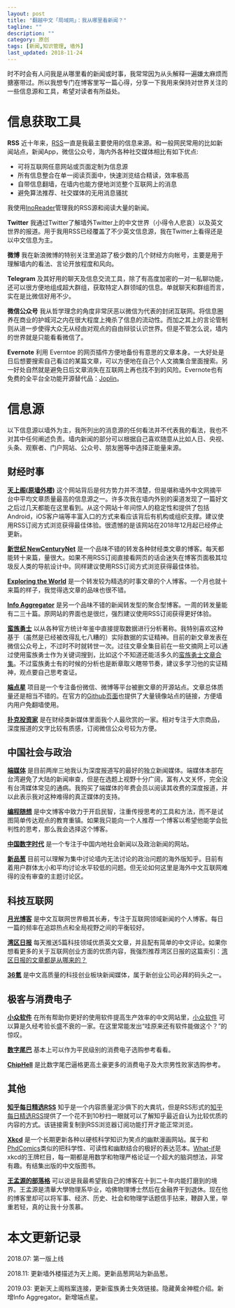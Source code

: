 ```yaml
---
layout: post
title: "翻越中文「局域网」：我从哪里看新闻？"
tagline: ""
description: ""
category: 原创
tags: [新闻,知识管理, 墙外]
last_updated: 2018-11-24
---
```


时不时会有人问我是从哪里看的新闻或时事，我常常因为从头解释一遍嫌太麻烦而搪塞带过。所以我想专门在博客里写一篇心得，分享一下我用来保持对世界关注的一些信息源和工具，希望对读者有所益处。

# 信息获取工具

**RSS**
近十年来，[RSS](https://zh.wikipedia.org/wiki/RSS)一直是我最主要使用的信息来源。和一般网民常用的比如新闻站点，新闻App，微信公众号，海内外各种社交媒体相比有如下优点:
- 可将互联网任意网站或页面定制为信息源
- 所有信息整合在单一阅读页面中，快速浏览结合精读，效率极高
- 自带信息翻墙，在墙内也能方便地浏览整个互联网上的消息
- 避免算法推荐、社交媒体的无用消息骚扰

我使用[InoReader](https://www.inoreader.com/)管理我的RSS源和阅读大量的新闻。

**Twitter**  我通过Twitter了解墙外Twitter上的中文世界（小得令人悲哀）以及英文世界的报道。用于我用RSS已经覆盖了不少英文信息源，我在Twitter上看得还是以中文信息为主。

**微博** 我在新浪微博的特别关注里追踪了极少数的几个财经方向帐号，主要是用于理解墙内的看法、言论开放程度和风向。

**Telegram** 及其好用的聊天及信息交流工具，除了有高度加密的一对一私聊功能，还可以很方便地组成超大群组，获取特定人群领域的信息。单就聊天和群组而言，实在是比微信好用不少。

**微信公众号** 我从哲学理念的角度非常厌恶以微信为代表的封闭互联网。将信息圈养在商业的护城河之内在很大程度上掩杀了信息的流动性。而加之其上的言论管制则从进一步使得大众无从经由对观点的自由辩驳认识世界。但是不管怎么说，墙内的世界就是只能看看微信了。

**Evernote** 利用 Everntoe 的网页插件方便地备份有意思的文章本身。一大好处是日后想要搜索自己看过的某篇文章，可以方便地在自己个人文摘集合里面搜索。另一好处自然就是避免日后文章消失在互联网上再也找不到的风险。Evernote也有免费的全平台全功能开源替代品：[Joplin](https://github.com/laurent22/joplin)。


# 信息源

以下信息源以墙外为主，我所列出的消息源的任何看法并不代表我的看法，我也不对其中任何阐述负责。墙内新闻的部分可以根据自己喜欢随意从比如人日、央视、头条、观察者、门户网站、公众号、朋友圈等中选择正能量来源。

## 财经时事

**[天上阁(原墙外楼)](https://s3.amazonaws.com/letscorp-archive/index.html)** 这个网站背后是何方势力并不清楚，但是堪称墙外中文网摘平台中平均文章质量最高的信息源之一。许多次我在墙内外别的渠道发现了一篇好文之后过几天都能在这里看到。从这个网站十年间惊人的稳定性和提供了包括Android，iOS客户端等丰富入口的方式来看应该背后有机构或组织支撑。建议使用RSS订阅方式浏览获得最佳体验。很遗憾的是该网站在2018年12月起已经停止更新。

**[新世纪 NewCenturyNet](http://2newcenturynet.blogspot.com/)** 是一个品味不错的转发各种财经类文章的博客。每天都能转十来篇，量很大。如果不用RSS订阅直接看网页的话会迷失在博客页面极其垃圾反人类的导航设计中。同样建议使用RSS订阅方式浏览获得最佳体验。

**[Exploring the World](https://yanziyang.wordpress.com/)**  是一个转发较为精选的时事文章的个人博客。一个月也就十来篇的样子，我觉得选文章的品味也很不错。

**[Info Aggregator](https://newsabeta.blogspot.com/)** 是另一个品味不错的新闻转发型的聚合型博客。一周的转发量能有二三十篇。原网站的界面也是很烂，强烈建议使用RSS订阅获得更好体验。

**[蛮族勇士](https://www.wellhawk.com/tag/manzuyongshi)** 以从各种官方统计年鉴中直接提取数据进行分析著称。我特别喜欢这种基于（虽然是已经被改得乱七八糟的）实际数据的实证精神。目前的新文章发表在微信公众号上，不过时不时就转世一次。过往文章全集目前在一些文摘网上可以通过使用蛮族勇士作为关键词搜到，比如这个不知道还能活多久的[蛮族勇士文章合集](https://www.wellhawk.com/tag/manzuyongshi)。不过蛮族勇士有的时候的分析也是断章取义瞎带节奏，建议多学习他的实证精神，观点要自己思考查证。

**[端点星](https://seawolfmao.github.io/Terminus/)** 项目是一个专注备份微信、微博等平台被删文章的开源站点。文章总体质量还是相当不错的。在官方的[Github页面](https://github.com/Terminus2049/Terminus2049.github.io)也提供了大量镜像站点的链接，方便墙内用户免翻墙使用。

**[扑克投资家](http://www.puoke.com/sns/index.php)** 是在财经类新媒体里面我个人最欣赏的一家。相对专注于大宗商品，深度报道的文字比较有质感，订阅微信公众号较为方便。

<!-- [黄金神棍](https://twitter.com/jiben97559755) 是一个早年间活跃于天涯的一个唱衰中国经济长期走向的ID，对时事评论相当深刻。然而近年来随着中国经济整体下行，内政外交经贸局面一步步走向他当年预言的局面，让许多看客认为他写的还是有几分道理。我个人认为他早年写的[“神棍说”系列](http://blog.sina.com.cn/s/blog_3c82e7a60102wg84.html)和[盆地理论](https://twitter.com/jiben97559755/status/984045401178296320)值得看一下以了解他的观点。 -->

## 中国社会与政治

**[端媒体](https://theinitium.com/)** 是目前两岸三地我认为深度报道写的最好的独立新闻媒体。端媒体本部在台湾避免了大陆的新闻审查，但是在选题上视野十分广阔，富有人文关怀，完全没有台湾媒体常见的通病。我购买了端媒体的年费会员以阅读其收费的深度报道，并以此表示我对这种难得的真正媒体的支持。

**[编程随想](https://program-think.blogspot.com/)** 是中文博客中致力于开启民智，注重传授思考的工具和方法，而不是试图简单传达观点的教育重镇。如果我只能向一个人推荐一个博客以希望他能学会批判性的思考，那么我会选择这个博客。

**[中国数字时代](https://chinadigitaltimes.net/chinese/)** 是一个专注于中国内地社会新闻以及政治新闻的网站。

**[新品葱](https://pincong.rocks/)** 目前可以理解为集中讨论墙内无法讨论的政治问题的海外版知乎。目前有着用户群体太小和平均讨论水平较低的问题。但无论如何这里是海外中文互联网难得的没有审查的主题讨论区。

## 科技互联网

**[月光博客](http://www.williamlong.info/)** 是中文互联网世界极其长寿，专注于互联网领域新闻的个人博客。每日一篇的频率在追踪热点和全局视野之间的平衡较好。

**[湾区日报](https://wanqu.co/)** 每天推送5篇科技领域优质英文文章，并且配有简单的中文评论。如果你想看更多的关于互联网创业方面的优质内容，我强烈推荐湾区日报的这篇索引：[湾区日报的文章都是从哪来的？](https://wanqu.co/b/42/2016-04-04-source-of-good-articles.html/?s=/blog)

**[36氪](http://36kr.com/)** 是中文高质量的科技创业板块新闻媒体，属于新创业公司必拜的码头之一。

## 极客与消费电子

**[小众软件](https://www.appinn.com/)**
在所有帮助你更好的使用软件提高生产效率的中文网站里，[小众软件](https://www.appinn.com/) 可以算是久经考验长盛不衰的一家。在这里常能发出“哇原来还有软件能做这个？”的惊叹。

**[数字尾巴](http://www.dgtle.com/)**  基本上可以作为平民级别的消费电子选购参考看看。

**[ChipHell](https://www.chiphell.com/)**  是比数字尾巴逼格更高土豪更多的消费电子及大宗男性败家选购参考。

## 其他

**[知乎每日精选RSS](https://www.zhihu.com/rss)** 知乎是一个内容质量泥沙俱下的大粪坑，但是RSS形式的[知乎每日精选RSS](https://www.zhihu.com/rss)提供了一个花不到10秒扫一眼就可以了解知乎最近自认为比较优质的内容的方式。该链接需复制到RSS浏览器订阅功能打开才能正常浏览。

**[Xkcd](https://xkcd.com/)** 是一个长期更新各种以硬核科学知识为笑点的幽默漫画网站。属于和[PhdComics](http://phdcomics.com/)类似的把科学性、可读性和幽默结合的极好的表达范本。[What-if](https://what-if.xkcd.com/)是xkcd的王牌栏目，每一期都是用数学和物理严格论证一个超大的脑洞想法，非常有趣。有结集出版的中文版图书。

**[王孟源的部落格](http://blog.udn.com/MengyuanWang/article)** 可以说是我最希望我自己的博客在十到二十年内能打磨到的境界。王孟源是清華大學物理系毕业，哈佛物理博士然后在金融界干到退休。现在他的博客里却可以将军事、经济、历史、社会和物理学话题信手拈来，鞭辟入里，举重若轻，真的让我十分羡慕。

# 本文更新记录

2018.07: 第一版上线

2018.11: 更新墙外楼描述为天上阁。更新品葱网站为新品葱。

2019.03: 更新天上阁档案连接，更新蛮族勇士失效链接。隐藏黄金神棍介绍。新增Info Aggregator。新增端点星。
